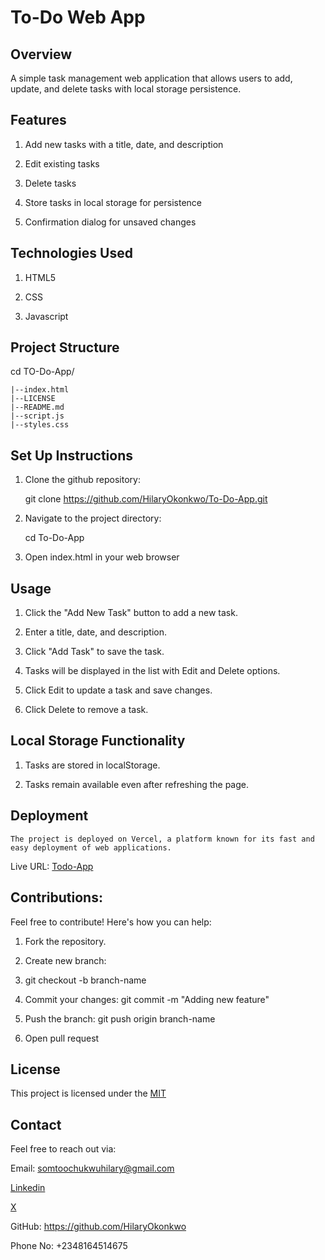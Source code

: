 # To-Do Web App

## Overview

  A simple task management web application that allows users to add, update, and delete tasks with local storage persistence.

## Features

 1. Add new tasks with a title, date, and description

 2. Edit existing tasks

 3. Delete tasks

 4. Store tasks in local storage for persistence

 5. Confirmation dialog for unsaved changes

## Technologies Used

 1. HTML5
 
 2. CSS

 3. Javascript

## Project Structure
 
   cd TO-Do-App/
   
    |--index.html
    |--LICENSE
    |--README.md
    |--script.js
    |--styles.css

## Set Up Instructions

 1. Clone the github repository:

    git clone https://github.com/HilaryOkonkwo/To-Do-App.git

 2. Navigate to the project directory:

    cd To-Do-App

 3. Open index.html in your web browser

 ## Usage
  1. Click the "Add New Task" button to add a new task.

  2. Enter a title, date, and description.

  3. Click "Add Task" to save the task.

  4. Tasks will be displayed in the list with Edit and Delete options.

  5. Click Edit to update a task and save changes.

  6. Click Delete to remove a task.

## Local Storage Functionality

  1. Tasks are stored in localStorage.

  2. Tasks remain available even after refreshing the page.

## Deployment
    The project is deployed on Vercel, a platform known for its fast and easy deployment of web applications.

Live URL: [Todo-App](https://todo-app-eosin-five.vercel.app/)

## Contributions:
   Feel free to contribute! Here's how you can help:

  1. Fork the repository.

  2. Create new branch:

  3. git checkout -b branch-name

  4. Commit your changes: git commit -m "Adding new feature"

  5. Push the branch: git push origin branch-name

  6. Open pull request

## License

This project is licensed under the [MIT](https://github.com/HilaryOkonkwo/To-Do-App/blob/main/LICENSE)

## Contact

 Feel free to reach out via:

 Email: somtoochukwuhilary@gmail.com

 [Linkedin](https://www.linkedin.com/in/somtoochukwu-okonkwo-691947124/)

 [X](https://x.com/OkonkwoSomtoo)

 GitHub: https://github.com/HilaryOkonkwo

 Phone No: +2348164514675